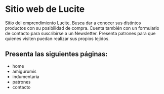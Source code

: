 # Sitio web de Lucite 

Sitio del emprendimiento Lucite. Busca dar a conocer sus distintos productos con su posibilidad de compra.
Cuenta también con un formulario de contacto para suscribirse a un Newsletter.
Presenta patrones para que quienes visiten puedan realizar sus propios tejidos.

## Presenta las siguientes páginas:

* home
* amigurumis
* indumentaria
* patrones
* contacto

